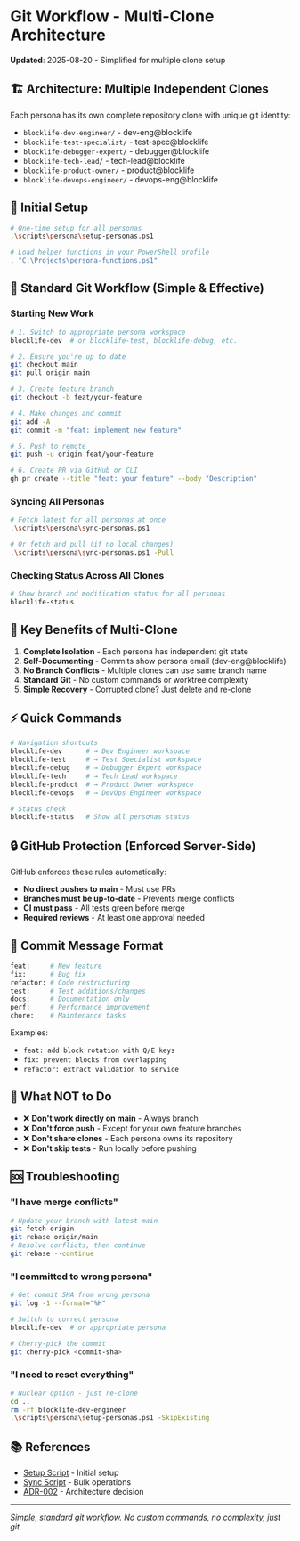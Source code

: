 # Git Workflow - Multi-Clone Architecture

**Updated**: 2025-08-20 - Simplified for multiple clone setup

## 🏗️ Architecture: Multiple Independent Clones

Each persona has its own complete repository clone with unique git identity:
- `blocklife-dev-engineer/` - dev-eng@blocklife
- `blocklife-test-specialist/` - test-spec@blocklife  
- `blocklife-debugger-expert/` - debugger@blocklife
- `blocklife-tech-lead/` - tech-lead@blocklife
- `blocklife-product-owner/` - product@blocklife
- `blocklife-devops-engineer/` - devops-eng@blocklife

## 🚀 Initial Setup

```bash
# One-time setup for all personas
.\scripts\persona\setup-personas.ps1

# Load helper functions in your PowerShell profile
. "C:\Projects\persona-functions.ps1"
```

## 📖 Standard Git Workflow (Simple & Effective)

### Starting New Work
```bash
# 1. Switch to appropriate persona workspace
blocklife-dev  # or blocklife-test, blocklife-debug, etc.

# 2. Ensure you're up to date
git checkout main
git pull origin main

# 3. Create feature branch
git checkout -b feat/your-feature

# 4. Make changes and commit
git add -A
git commit -m "feat: implement new feature"

# 5. Push to remote
git push -u origin feat/your-feature

# 6. Create PR via GitHub or CLI
gh pr create --title "feat: your feature" --body "Description"
```

### Syncing All Personas
```bash
# Fetch latest for all personas at once
.\scripts\persona\sync-personas.ps1

# Or fetch and pull (if no local changes)
.\scripts\persona\sync-personas.ps1 -Pull
```

### Checking Status Across All Clones
```bash
# Show branch and modification status for all personas
blocklife-status
```

## 🎯 Key Benefits of Multi-Clone

1. **Complete Isolation** - Each persona has independent git state
2. **Self-Documenting** - Commits show persona email (dev-eng@blocklife)
3. **No Branch Conflicts** - Multiple clones can use same branch name
4. **Standard Git** - No custom commands or worktree complexity
5. **Simple Recovery** - Corrupted clone? Just delete and re-clone

## ⚡ Quick Commands

```bash
# Navigation shortcuts
blocklife-dev      # → Dev Engineer workspace
blocklife-test     # → Test Specialist workspace
blocklife-debug    # → Debugger Expert workspace
blocklife-tech     # → Tech Lead workspace
blocklife-product  # → Product Owner workspace
blocklife-devops   # → DevOps Engineer workspace

# Status check
blocklife-status   # Show all personas status
```

## 🔒 GitHub Protection (Enforced Server-Side)

GitHub enforces these rules automatically:
- **No direct pushes to main** - Must use PRs
- **Branches must be up-to-date** - Prevents merge conflicts
- **CI must pass** - All tests green before merge
- **Required reviews** - At least one approval needed

## 📝 Commit Message Format

```bash
feat:     # New feature
fix:      # Bug fix
refactor: # Code restructuring
test:     # Test additions/changes
docs:     # Documentation only
perf:     # Performance improvement
chore:    # Maintenance tasks
```

Examples:
- `feat: add block rotation with Q/E keys`
- `fix: prevent blocks from overlapping`
- `refactor: extract validation to service`

## 🚫 What NOT to Do

- ❌ **Don't work directly on main** - Always branch
- ❌ **Don't force push** - Except for your own feature branches
- ❌ **Don't share clones** - Each persona owns its repository
- ❌ **Don't skip tests** - Run locally before pushing

## 🆘 Troubleshooting

### "I have merge conflicts"
```bash
# Update your branch with latest main
git fetch origin
git rebase origin/main
# Resolve conflicts, then continue
git rebase --continue
```

### "I committed to wrong persona"
```bash
# Get commit SHA from wrong persona
git log -1 --format="%H"

# Switch to correct persona
blocklife-dev  # or appropriate persona

# Cherry-pick the commit
git cherry-pick <commit-sha>
```

### "I need to reset everything"
```bash
# Nuclear option - just re-clone
cd ..
rm -rf blocklife-dev-engineer
.\scripts\persona\setup-personas.ps1 -SkipExisting
```

## 📚 References

- [Setup Script](../../scripts/persona/setup-personas.ps1) - Initial setup
- [Sync Script](../../scripts/persona/sync-personas.ps1) - Bulk operations
- [ADR-002](ADR/ADR-002-persona-system-architecture.md) - Architecture decision

---
*Simple, standard git workflow. No custom commands, no complexity, just git.*